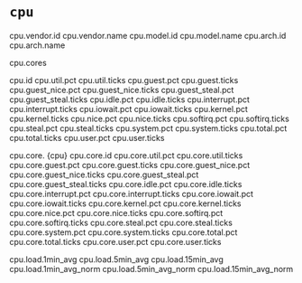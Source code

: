 # `cpu`

cpu.vendor.id
cpu.vendor.name
cpu.model.id
cpu.model.name
cpu.arch.id
cpu.arch.name

cpu.cores

cpu.id
cpu.util.pct
cpu.util.ticks
cpu.guest.pct
cpu.guest.ticks
cpu.guest_nice.pct
cpu.guest_nice.ticks
cpu.guest_steal.pct
cpu.guest_steal.ticks
cpu.idle.pct
cpu.idle.ticks
cpu.interrupt.pct
cpu.interrupt.ticks
cpu.iowait.pct
cpu.iowait.ticks
cpu.kernel.pct
cpu.kernel.ticks
cpu.nice.pct
cpu.nice.ticks
cpu.softirq.pct
cpu.softirq.ticks
cpu.steal.pct
cpu.steal.ticks
cpu.system.pct
cpu.system.ticks
cpu.total.pct
cpu.total.ticks
cpu.user.pct
cpu.user.ticks

cpu.core. {cpu}
cpu.core.id
cpu.core.util.pct
cpu.core.util.ticks
cpu.core.guest.pct
cpu.core.guest.ticks
cpu.core.guest_nice.pct
cpu.core.guest_nice.ticks
cpu.core.guest_steal.pct
cpu.core.guest_steal.ticks
cpu.core.idle.pct
cpu.core.idle.ticks
cpu.core.interrupt.pct
cpu.core.interrupt.ticks
cpu.core.iowait.pct
cpu.core.iowait.ticks
cpu.core.kernel.pct
cpu.core.kernel.ticks
cpu.core.nice.pct
cpu.core.nice.ticks
cpu.core.softirq.pct
cpu.core.softirq.ticks
cpu.core.steal.pct
cpu.core.steal.ticks
cpu.core.system.pct
cpu.core.system.ticks
cpu.core.total.pct
cpu.core.total.ticks
cpu.core.user.pct
cpu.core.user.ticks

cpu.load.1min_avg
cpu.load.5min_avg
cpu.load.15min_avg
cpu.load.1min_avg_norm
cpu.load.5min_avg_norm
cpu.load.15min_avg_norm
